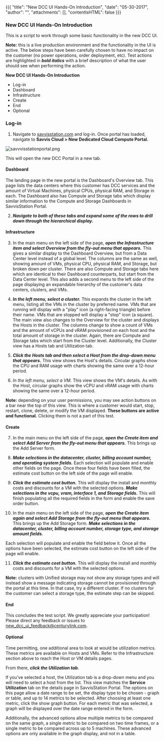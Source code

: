 {{{ "title": "New DCC UI Hands-On Introduction",
"date": "05-30-2017",
"author": "",
"attachments": [],
"contentIsHTML": false
}}}

### New DCC UI Hands-On Introduction

This is a script to work through some basic functionality in the new DCC UI.

**Note:** this is a live production environment and the functionality in the UI is active. The below steps have been carefully chosen to have no impact on the customer (no power operations, order deployment, etc). Test actions are highlighted in ***bold italics*** with a brief description of what the user should see when performing the action.

**New DCC UI Hands-On Introduction**

* Log-in
* Dashboard
* Infrastructure
* Create
* End
* Optional

### Log-in

1. Navigate to [savvisstation.com](///savvisstation.savvis.com/.cccLoginPage;jsessionid=75E6A07F4341A0D71F8D442CC282202D) and log-in. Once portal has loaded, navigate to **Savvis Cloud > New Dedicated Cloud Compute Portal.**

![savvvisstationportal.png](../images/savvvisstationportal.png)

This will open the new DCC Portal in a new tab.

#### Dashboard

The landing page in the new portal is the Dashboard's Overview tab. This page lists the data centers where this customer has DCC services and the amount of Virtual Machines, physical CPUs, physical RAM, and Storage in each. The Dashboard also has Compute and Storage tabs which display similar information to the Compute and Storage Dashboards in SavvisStation Portal.

2. ***Navigate to both of these tabs and expand some of the rows to drill down through the hierarchical display.***

#### Infrastructure

3. In the main menu on the left side of the page, ***open the Infrastructure item and select Overview from the fly-out menu that appears.*** This gives a similar display to the Dashboard Overview, but from a Data Center level instead of a global level. The columns are the same as well, showing amount of VMs, physical CPU, physical RAM, and Storage, but broken down per cluster. There are also Compute and Storage tabs here which are identical to their Dashboard counterparts, but start from the Data Center level. This also adds a second menu to the left side of the page displaying an expandable hierarchy of the customer's data centers, clusters, and VMs.

4. ***In the left menu, select a cluster.*** This expands the cluster in the left menu, listing all the VMs in the cluster by preferred name. VMs that are running will display with a "play" icon (a right-facing triangle) before their name. VMs that are stopped will display a "stop" icon (a square). The main view also changes to the Overview for the cluster and displays the Hosts in the cluster. The columns change to show a count of VMs and the amount of vCPUs and vRAM provisioned on each host and the total amount of storage in the cluster. Again, there are Compute and Storage tabs which start from the Cluster level. Additionally, the Cluster view has a Hosts tab and Utilization tab.

5. ***Click the Hosts tab and then select a Host from the drop-down menu that appears.*** This view shows the Host's details. Circular graphs show the CPU and RAM usage with charts showing the same over a 12-hour period.

6. *In the left menu, select a VM.* This view shows the VM's details. As with the Host, circular graphs show the vCPU and vRAM usage with charts showing the same over a 12-hour period.

**Note:** depending on your user permissions, you may see action buttons on a bar near the top of this view. This is where a customer would start, stop, restart, clone, delete, or modify the VM displayed. **These buttons are active and functional.** Clicking them is not a part of this test.

#### Create

7. In the main menu on the left side of the page, ***open the Create item and select Add Server from the fly-out menu that appears.*** This brings up the Add Server form.

8. ***Make selections in the datacenter, cluster, billing account number, and operating system fields.*** Each selection will populate and enable other fields on the page. Once these four fields have been filled, the estimate cost button on the left side of the page will enable.

9. ***Click the estimate cost button.*** This will display the install and monthly costs and discounts for a VM with the selected options. ***Make selections in the vcpu, vram, interface 1, and Storage fields.*** This will finish populating all the required fields in the form and enable the save order button.

10. In the main menu on the left side of the page, ***open the Create item again and select Add Storage from the fly-out menu that appears.*** This brings up the Add Storage form. ***Make selections in the datacenter, cluster, billing account number, storage type, and storage amount fields.***

Each selection will populate and enable the field below it. Once all the options have been selected, the estimate cost button on the left side of the page will enable. 

11. ***Click the estimate cost button.*** This will display the install and monthly costs and discounts for a VM with the selected options.

**Note:** clusters with Unified storage may not show any storage types and will instead show a message indicating storage cannot be provisioned through the portal at this time. In that case, try a different cluster. If no clusters for the customer can select a storage type, the estimate step can be skipped.

#### End

This concludes the test script. We greatly appreciate your participation! Please direct any feedback or issues to [new_dcc_ui_feedback@centurylink.com](mailto:new_dcc_ui_feedback@centurylink.com).

#### Optional

Time permitting, one additional area to look at would be utilization metrics. These metrics are available on Hosts and VMs. Refer to the Infrastructure section above to reach the Host or VM details pages.

From there, ***click the Utilization tab.***

If you've selected a host, the Utilization tab is a drop-down menu and you will need to select a host from the list. This view matches the **Service Utilization** tab on the details page in SavvisStation Portal. The options on this page allow a date range to be set, the display type to be chosen - graph or table, and up to 14 metrics to be selected. After choosing at least one metric, click the show graph button. For each metric that was selected, a graph will be displayed over the date range entered in the form.

Additionally, the advanced options allow multiple metrics to be compared on the same graph, a single metric to be compared on two time frames, or a single metric to be compared across up to 5 machines. These advanced options are only available in the graph display, and not in a table.
